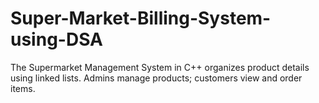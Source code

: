 # Super-Market-Billing-System-using-DSA
The Supermarket Management System in C++ organizes product details using linked lists. Admins manage products; customers view and order items.
